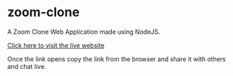 # zoom-clone
A Zoom Clone Web Application made using NodeJS.

[Click here to visit the live website](https://zoom-clone-rp.herokuapp.com)

Once the link opens copy the link from the browser and share it with others and chat live.
